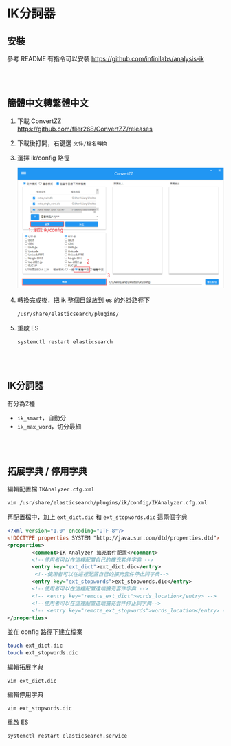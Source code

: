 # IK分詞器

## 安裝

參考 README 有指令可以安裝
https://github.com/infinilabs/analysis-ik

<br/>

<br/>

## 簡體中文轉繁體中文
1. 下載 ConvertZZ  
    https://github.com/flier268/ConvertZZ/releases

2. 下載後打開，右鍵選 `文件/檔名轉換`

3. 選擇 ik/config 路徑

    <img src='../../_image/Snipaste_2024-09-01_22-35-10.png'>

4. 轉換完成後，把 ik 整個目錄放到 es 的外掛路徑下

    ```sh
    /usr/share/elasticsearch/plugins/
    ```

5. 重啟 ES

    ```sh
    systemctl restart elasticsearch
    ```

<br/>

<br/>

## IK分詞器
有分為2種

- `ik_smart`，自動分
- `ik_max_word`，切分最細


<br/>

<br/>

## 拓展字典 / 停用字典

編輯配置檔 `IKAnalyzer.cfg.xml`
```sh
vim /usr/share/elasticsearch/plugins/ik/config/IKAnalyzer.cfg.xml
```


再配置檔中，加上 `ext_dict.dic` 和 `ext_stopwords.dic` 這兩個字典
```xml
<?xml version="1.0" encoding="UTF-8"?>
<!DOCTYPE properties SYSTEM "http://java.sun.com/dtd/properties.dtd">
<properties>
        <comment>IK Analyzer 擴充套件配置</comment>
        <!--使用者可以在這裡配置自己的擴充套件字典 -->
        <entry key="ext_dict">ext_dict.dic</entry>
         <!--使用者可以在這裡配置自己的擴充套件停止詞字典-->
        <entry key="ext_stopwords">ext_stopwords.dic</entry>
        <!--使用者可以在這裡配置遠端擴充套件字典 -->
        <!-- <entry key="remote_ext_dict">words_location</entry> -->
        <!--使用者可以在這裡配置遠端擴充套件停止詞字典-->
        <!-- <entry key="remote_ext_stopwords">words_location</entry> -->
</properties>
```

並在 config 路徑下建立檔案
```sh
touch ext_dict.dic
touch ext_stopwords.dic
```

編輯拓展字典
```
vim ext_dict.dic
```

編輯停用字典
```
vim ext_stopwords.dic
```

重啟 ES
```sh
systemctl restart elasticsearch.service 
```